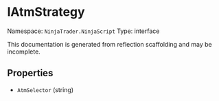 # IAtmStrategy

Namespace: `NinjaTrader.NinjaScript`
Type: interface

This documentation is generated from reflection scaffolding and may be incomplete.

## Properties
- `AtmSelector` (string)
